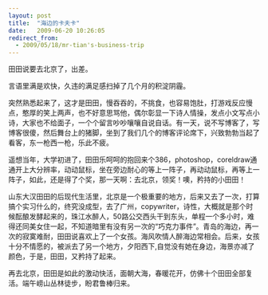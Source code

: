 ```yaml
---
layout: post
title:  "海边的卡夫卡"
date:   2009-06-20 10:26:05
redirect_from:
  - 2009/05/18/mr-tian's-business-trip
---
```


田田说要去北京了，出差。

言语里满是欢快，久违的满足感扫掉了几个月的积淀阴霾。

突然熟悉起来了，这才是田田，慢吞吞的，不挑食，也容易饱肚，打游戏反应慢点，憨厚的笑上两声，也不好意思骂他，偶尔彰显一下诗人情操，发点小文写点小诗，大家也不给面子，一个个留言吵吵嚷嚷自说自话。有一天，说不写博客了，写博客很傻，然后舞台上的猪脚，坐到了我们几个的博客评论席下，兴致勃勃当起了看客，东一枪西一枪，乐此不疲。

遥想当年，大学初进了，田田乐呵呵的抱回来个386，photoshop，coreldraw通通开上大分辨率，动动鼠标，坐在旁边耐心的等上一阵子，再动动鼠标，再等上一阵子，如此，还是得了个奖，那一天啊：去北京，领奖！噢，矜持的小田田！

山东大汉田田的后现代生活里，北京是一个极重要的地方，后来又去了一次，打算搞个实习什么的，终究没成型，去了广州，copywriter，诗性，大概就是那个时候酝酿发酵起来的，珠江水醉人，50路公交西头干到东头，单程一个多小时，难得还同美女住一起，不知道暗里有没有另一次的“巧克力事件”。青岛的海边，再一次的寂寞难耐，田田说喜欢上了一个女孩。海风吹情人醉海边常相会。后来，女孩十分不情愿的，被派去了另一个地方，夕阳西下,自觉没有她在身边，海景亦减了颜色，于是，田田，又矜持了起来。

再去北京，田田是如此的激动快活，面朝大海，春暖花开，仿佛十个田田全部复活。端午崂山丛林徒步，盼君鲁棒归来。
